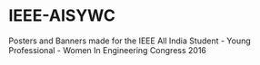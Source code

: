# IEEE-AISYWC
Posters and Banners made for the IEEE All India Student - Young Professional - Women In Engineering Congress 2016
